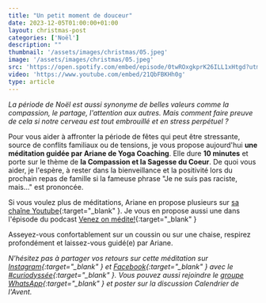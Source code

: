```yaml
---
title: "Un petit moment de douceur"
date: 2023-12-05T01:00:00+01:00
layout: christmas-post
categories: ['Noël']
description: ""
thumbnail: '/assets/images/christmas/05.jpeg'
image: '/assets/images/christmas/05.jpeg'
src: 'https://open.spotify.com/embed/episode/0twROxgkprK26ILL1xHtgd?utm_source=generator'
video: 'https://www.youtube.com/embed/21QbFBKHh0g'
type: article
---
```


_La période de Noël est aussi synonyme de belles valeurs comme la compassion, le partage, l'attention aux autres. Mais comment faire preuve de cela si notre cerveau est tout embrouillé et en stress perpétuel ?_

Pour vous aider à affronter la période de fêtes qui peut être stressante, source de conflits familiaux ou de tensions, je vous propose aujourd'hui **une méditation guidée par Ariane de Yoga Coaching**. Elle dure **10 minutes** et porte sur le thème de **la Compassion et la Sagesse du Coeur**. De quoi vous aider, je l'espère, à rester dans la bienveillance et la positivité lors du prochain repas de famille si la fameuse phrase "Je ne suis pas raciste, mais..." est prononcée.

Si vous voulez plus de méditations, Ariane en propose plusieurs sur [sa chaîne Youtube](https://www.youtube.com/watch?v=21QbFBKHh0g&list=PLMQxytvIdvF_Tz1Mtf2btzK5iepxa9Q4a&index=12){:target="\_blank" }. Je vous en propose aussi une dans l'épisode du podcast [Venez on médite!](https://open.spotify.com/episode/0twROxgkprK26ILL1xHtgd?si=79466152f3db4b11){:target="\_blank" } 

Asseyez-vous confortablement sur un coussin ou sur une chaise, respirez profondément et laissez-vous guidé(e) par Ariane. 

_N'hésitez pas à partager vos retours sur cette méditation sur [Instagram](https://www.instagram.com/curiodyssee/){:target="\_blank" } et [Facebook](https://www.facebook.com/profile.php?id=100095299300100){:target="\_blank" } avec le [#curiodyssée](https://www.instagram.com/explore/tags/curiodyss%C3%A9e/){:target="\_blank" }. Vous pouvez aussi rejoindre le [groupe WhatsApp](https://chat.whatsapp.com/DpoZEthNJNf3GVLHsyHiG5){:target="\_blank" } et poster sur la discussion Calendrier de l'Avent._